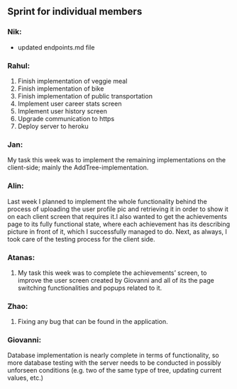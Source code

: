 ## Sprint for individual members

### Nik:

- updated endpoints.md file

### Rahul:
1)	Finish implementation of veggie meal
2)	Finish implementation of bike 
3)	Finish implementation of public transportation
4)	Implement user career stats screen 
5)	Implement user history screen 
6)	Upgrade communication to https 
7)	Deploy server to heroku 

### Jan:
My task this week was to implement the remaining implementations on the client-side; mainly the AddTree-implementation.

### Alin:
Last week I planned to implement the whole functionality behind the process of uploading
the user profile pic and retrieving it in order to show it on each client screen that requires it.I
also wanted to get the achievements page to its fully functional state, where each
achievement has its describing picture in front of it, which I successfully managed to
do. Next, as always, I took care of the testing process for the client side.
### Atanas:
1) My task this week was to complete the achievements’ screen, to improve the user screen created by Giovanni and all of its the page switching functionalities and popups related to it.

### Zhao:
1. Fixing any bug that can be found in the application.

### Giovanni:
Database implementation is nearly complete in terms of functionality, so more database testing with the server needs to be conducted in possibly unforseen conditions (e.g. two of the same type of tree, updating current values, etc.)
